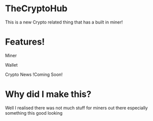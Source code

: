 # TheCryptoHub
This is a new Crypto related thing that has a built in miner!

# <b>Features!</b>

Miner

Wallet

Crypto News !Coming Soon!

# Why did I make this?

Well I realised there was not much stuff for miners out there especially something this good looking
